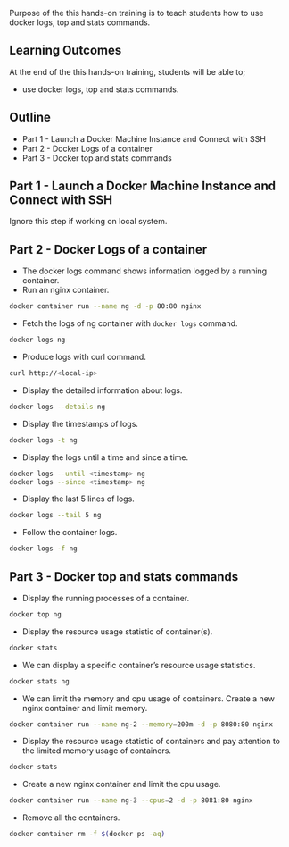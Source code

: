 Purpose of the this hands-on training is to teach students how to use docker logs, top and stats commands.

## Learning Outcomes

At the end of the this hands-on training, students will be able to;

- use docker logs, top and stats commands.

## Outline

- Part 1 - Launch a Docker Machine Instance and Connect with SSH
- Part 2 - Docker Logs of a container
- Part 3 - Docker top and stats commands

## Part 1 - Launch a Docker Machine Instance and Connect with SSH

Ignore this step if working on local system.

## Part 2 - Docker Logs of a container

- The docker logs command shows information logged by a running container.
- Run an nginx container.

```bash
docker container run --name ng -d -p 80:80 nginx
```

- Fetch the logs of ng container with `docker logs` command.

```bash
docker logs ng
```

- Produce logs with curl command.

```bash
curl http://<local-ip>
```

- Display the detailed information about logs.

```bash
docker logs --details ng
```

- Display the timestamps of logs.

```bash
docker logs -t ng
```

- Display the logs until a time and since a time.

```bash
docker logs --until <timestamp> ng
docker logs --since <timestamp> ng
```

- Display the last 5 lines of logs.

```bash
docker logs --tail 5 ng
```

- Follow the container logs.

```bash
docker logs -f ng
```

## Part 3 - Docker top and stats commands

- Display the running processes of a container.

```bash
docker top ng
```

- Display the resource usage statistic of container(s).

```bash
docker stats
```

- We can display a specific container’s resource usage statistics.

```bash
docker stats ng
```

- We can limit the memory and cpu usage of containers. Create a new nginx container and limit memory.

```bash
docker container run --name ng-2 --memory=200m -d -p 8080:80 nginx
```

- Display the resource usage statistic of containers and pay attention to the limited memory usage of containers.

```bash
docker stats
```

- Create a new nginx container and limit the cpu usage.

```bash
docker container run --name ng-3 --cpus=2 -d -p 8081:80 nginx
```

- Remove all the containers.

```bash
docker container rm -f $(docker ps -aq)
```